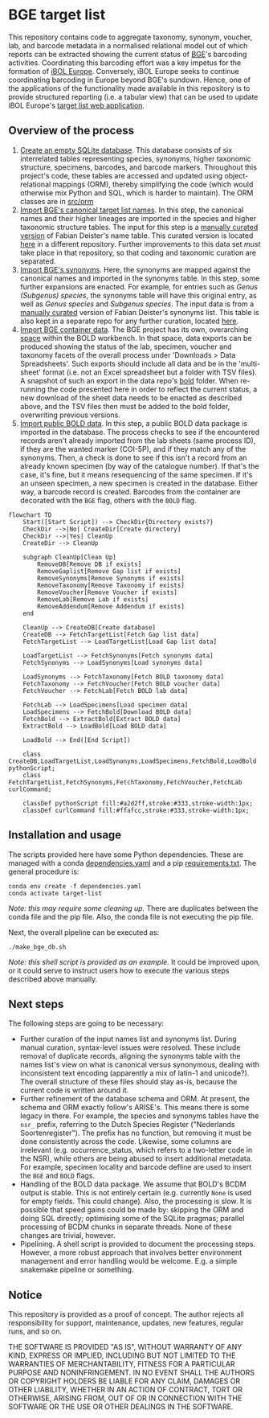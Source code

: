 # BGE target list

This repository contains code to aggregate taxonomy, synonym, voucher, lab, and 
barcode metadata in a normalised relational model out of which reports can be 
extracted showing the current status of [BGE](https://biodiversitygenomics.eu/)'s 
barcoding activities. Coordinating this barcoding effort was a key impetus for the 
formation of [iBOL Europe](https://iboleurope.org/). Conversely, iBOL Europe seeks
to continue coordinating barcoding in Europe beyond BGE's sundown. Hence, one of the
applications of the functionality made available in this repository is to provide
structured reporting (i.e. a tabular view) that can be used to update iBOL Europe's
[target list web application](https://species.iboleurope.org).

## Overview of the process

1. [Create an empty SQLite database](src/util/bge_create_barcode_metadata_db.py).
   This database consists of six interrelated tables representing species, synonyms,
   higher taxonomic structure, specimens, barcodes, and barcode markers. Throughout
   this project's code, these tables are accessed and updated using object-relational
   mappings (ORM), thereby simplifying the code (which would otherwise mix Python and SQL,
   which is harder to maintain). The ORM classes are in [src/orm](src/orm)
2. [Import BGE's canonical target list names](src/util/bge_load_targetlist.py).
   In this step, the canonical names and their higher lineages are imported in the
   species and higher taxonomic structure tables. The input for this step is a 
   [manually curated version](https://github.com/bge-barcoding/gaplist-data/commits/main/data/Gap_list_all_updated.csv) 
   of Fabian Deister's name table. This curated version is located
   [here](https://github.com/bge-barcoding/gaplist-data/blob/main/data/Gap_list_all_updated.csv)
   in a different repository. Further improvements to this data set *must* take place
   in that repository, so that coding and taxonomic curation are separated.
3. [Import BGE's synonyms](src/util/bge_load_synonyms.py). Here, the synonyms are mapped
   against the canonical names and imported in the synonyms table. In this step, some
   further expansions are enacted. For example, for entries such as 
   *Genus (Subgenus) species*, the synonyms table will have this original entry, as well
   as *Genus species* and *Subgenus species*. The input data is from a 
   [manually curated](https://github.com/bge-barcoding/gaplist-data/commits/main/data/all_specs_and_syn.csv)
   version of Fabian Deister's synonyms list. This table is also kept in a separate repo
   for any further curation, located 
   [here](https://github.com/bge-barcoding/gaplist-data/blob/main/data/all_specs_and_syn.csv).
4. [Import BGE container data](src/util/bge_load_specimens.py). The BGE project has its 
   own, overarching [space](https://bench.boldsystems.org/index.php/MAS_Management_DataConsole?codes=BGE) 
   within the BOLD workbench. In that space, data exports can be produced showing the 
   status of the lab, specimen, voucher and taxonomy facets of the overall process under
   'Downloads > Data Spreadsheets'. Such exports should include all data and be in the
   'multi-sheet' format (i.e. not an Excel spreadsheet but a folder with TSV files).
   A snapshot of such an export in the data repo's
   [bold](https://github.com/bge-barcoding/gaplist-data/tree/main/data/bold) folder.
   When re-running the code presented here in order to reflect the current status, 
   a new download of the sheet data needs to be enacted as described above, and the
   TSV files then must be added to the bold folder, overwriting previous versions.
5. [Import public BOLD data](src/util/bge_load_bold.py). In this step, a public BOLD
   data package is imported in the database. The process checks to see if the encountered
   records aren't already imported from the lab sheets (same process ID), if they are the
   wanted marker (COI-5P), and if they match any of the synonyms. Then, a check is done
   to see if this isn't a record from an already known specimen (by way of the catalogue
   number). If that's the case, it's fine, but it means resequencing of the same specimen.
   If it's an unseen specimen, a new specimen is created in the database. Either way,
   a barcode record is created. Barcodes from the container are decorated with the `BGE`
   flag, others with the `BOLD` flag.

```mermaid
flowchart TD
    Start([Start Script]) --> CheckDir{Directory exists?}
    CheckDir -->|No| CreateDir[Create directory]
    CheckDir -->|Yes| CleanUp
    CreateDir --> CleanUp

    subgraph CleanUp[Clean Up]
        RemoveDB[Remove DB if exists]
        RemoveGaplist[Remove Gap list if exists]
        RemoveSynonyms[Remove Synonyms if exists]
        RemoveTaxonomy[Remove Taxonomy if exists]
        RemoveVoucher[Remove Voucher if exists]
        RemoveLab[Remove Lab if exists]
        RemoveAddendum[Remove Addendum if exists]
    end

    CleanUp --> CreateDB[Create database]
    CreateDB --> FetchTargetList[Fetch Gap list data]
    FetchTargetList --> LoadTargetList[Load Gap list data]

    LoadTargetList --> FetchSynonyms[Fetch synonyms data]
    FetchSynonyms --> LoadSynonyms[Load synonyms data]

    LoadSynonyms --> FetchTaxonomy[Fetch BOLD taxonomy data]
    FetchTaxonomy --> FetchVoucher[Fetch BOLD voucher data]
    FetchVoucher --> FetchLab[Fetch BOLD lab data]

    FetchLab --> LoadSpecimens[Load specimen data]
    LoadSpecimens --> FetchBold[Download BOLD data]
    FetchBold --> ExtractBold[Extract BOLD data]
    ExtractBold --> LoadBold[Load BOLD data]

    LoadBold --> End([End Script])

    class CreateDB,LoadTargetList,LoadSynonyms,LoadSpecimens,FetchBold,LoadBold pythonScript;
    class FetchTargetList,FetchSynonyms,FetchTaxonomy,FetchVoucher,FetchLab curlCommand;

    classDef pythonScript fill:#a2d2ff,stroke:#333,stroke-width:1px;
    classDef curlCommand fill:#ffafcc,stroke:#333,stroke-width:1px;
```

## Installation and usage

The scripts provided here have some Python dependencies. These are managed with a 
conda [dependencies.yaml](dependencies.yaml) and a pip 
[requirements.txt](requirements.txt). The general procedure is:

```{bash}
conda env create -f dependencies.yaml
conda activate target-list
```

*Note: this may require some cleaning up.* There are duplicates between the conda file
and the pip file. Also, the conda file is not executing the pip file. 

Next, the overall pipeline can be executed as:

```{bash}
./make_bge_db.sh
```

*Note: this shell script is provided as an example.* It could be improved upon, or it
could serve to instruct users how to execute the various steps described above manually.

## Next steps

The following steps are going to be necessary:

- Further curation of the input names list and synonyms list. During manual curation,
  syntax-level issues were resolved. These include removal of duplicate records, aligning
  the synonyms table with the names list's view on what is canonical versus synonymous,
  dealing with inconsistent text encoding (apparently a mix of latin-1 and unicode?).
  The overall structure of these files should stay as-is, because the current code is
  written around it.
- Further refinement of the database schema and ORM. At present, the schema and ORM
  exactly follow's ARISE's. This means there is some legacy in there. For example,
  the species and synonyms tables have the `nsr_` prefix, referring to the Dutch
  Species Register ("Nederlands Soortenregister"). The prefix has no function, but
  removing it must be done consistently across the code. Likewise, some columns are
  irrelevant (e.g. occurrence_status, which refers to a two-letter code in the NSR),
  while others are being abused to insert additional metadata. For example, specimen
  locality and barcode defline are used to insert the `BGE` and `BOLD` flags.
- Handling of the BOLD data package. We assume that BOLD's BCDM output is stable. This
  is not entirely certain (e.g. currently `None` is used for empty fields. This could
  change). Also, the processing is slow. It is possible that speed gains could be made
  by: skipping the ORM and doing SQL directly; optimising some of the SQLite pragmas;
  parallel processing of BCDM chunks in separate threads. None of these changes are
  trivial, however.
- Pipelining. A shell script is provided to document the processing steps. However, a
  more robust approach that involves better environment management and error handling
  would be welcome. E.g. a simple snakemake pipeline or something.

## Notice

This repository is provided as a proof of concept. The author rejects all responsibility
for support, maintenance, updates, new features, regular runs, and so on.

THE SOFTWARE IS PROVIDED "AS IS", WITHOUT WARRANTY OF ANY KIND, EXPRESS OR
IMPLIED, INCLUDING BUT NOT LIMITED TO THE WARRANTIES OF MERCHANTABILITY,
FITNESS FOR A PARTICULAR PURPOSE AND NONINFRINGEMENT. IN NO EVENT SHALL THE
AUTHORS OR COPYRIGHT HOLDERS BE LIABLE FOR ANY CLAIM, DAMAGES OR OTHER
LIABILITY, WHETHER IN AN ACTION OF CONTRACT, TORT OR OTHERWISE, ARISING FROM,
OUT OF OR IN CONNECTION WITH THE SOFTWARE OR THE USE OR OTHER DEALINGS IN THE
SOFTWARE.